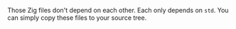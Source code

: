 Those Zig files don't depend on each other. Each only depends on `std`. You can simply copy these files to your source tree.

